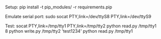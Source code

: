 Setup:
pip install -t pip_modules/ -r requirements.pip

Emulate serial port:
sudo socat PTY,link=/dev/ttyS8 PTY,link=/dev/ttyS9

Test:
socat PTY,link=/tmp/tty1 PTY,link=/tmp/tty2
python read.py /tmp/tty1 8
python write.py /tmp/tty2 'test1234'
python read.py /tmp/tty1
